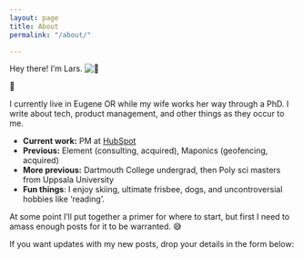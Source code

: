 ```yaml
---
layout: page
title: About
permalink: "/about/"

---
```

Hey there! I’m Lars. ![👋](https://s.w.org/images/core/emoji/12.0.0-1/svg/1f44b.svg)

👋

I currently live in Eugene OR while my wife works her way through a PhD. I write about tech, product management, and other things as they occur to me.

* **Current work:** PM at [HubSpot](https://www.hubspot.com/)
* **Previous:** Element (consulting, acquired), Maponics (geofencing, acquired)
* **More previous:** Dartmouth College undergrad, then Poly sci masters from Uppsala University
* **Fun things**: I enjoy skiing, ultimate frisbee, dogs, and uncontroversial hobbies like ‘reading’.

At some point I’ll put together a primer for where to start, but first I need to amass enough posts for it to be warranted. 😅

If you want updates with my new posts, drop your details in the form below:

<!--\[if lte IE 8\]>
<script charset="utf-8" type="text/javascript" src="//js.hsforms.net/forms/v2-legacy.js"></script>
<script charset="utf-8" type="text/javascript" src="//js.hsforms.net/forms/v2.js"></script>
<script>
hbspt.forms.create({
css: '',
portalId: '447168',
formId: 'b0c5b9b5-5576-4a6f-ad5c-969aba749da6'
});
</script>
<!\[endif\]-->
